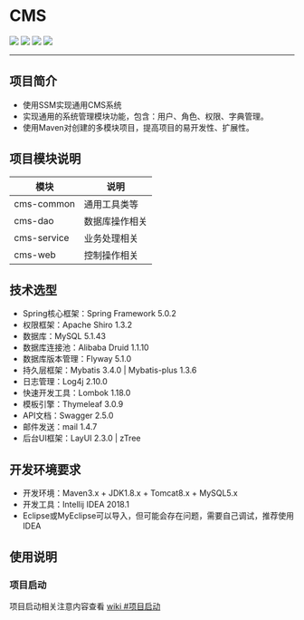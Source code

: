 #  CMS
![][1]
![][2]
![][3]
![][4]


---

## 项目简介

- 使用SSM实现通用CMS系统
- 实现通用的系统管理模块功能，包含：用户、角色、权限、字典管理。
- 使用Maven对创建的多模块项目，提高项目的易开发性、扩展性。

## 项目模块说明

|   模块  |   说明  |
| --- | --- |
|   cms-common  |  通用工具类等   |
|   cms-dao  |   数据库操作相关  |
|   cms-service  |  业务处理相关   |
|   cms-web   |   控制操作相关  |

## 技术选型

- Spring核心框架：Spring Framework 5.0.2
- 权限框架：Apache Shiro 1.3.2
- 数据库：MySQL 5.1.43
- 数据库连接池：Alibaba Druid 1.1.10
- 数据库版本管理：Flyway 5.1.0
- 持久层框架：Mybatis 3.4.0 | Mybatis-plus 1.3.6
- 日志管理：Log4j 2.10.0
- 快速开发工具：Lombok 1.18.0
- 模板引擎：Thymeleaf 3.0.9
- API文档：Swagger 2.5.0
- 邮件发送：mail 1.4.7
- 后台UI框架：LayUI 2.3.0 | zTree

## 开发环境要求

- 开发环境：Maven3.x + JDK1.8.x + Tomcat8.x + MySQL5.x
- 开发工具：Intellij IDEA 2018.1
- Eclipse或MyEclipse可以导入，但可能会存在问题，需要自己调试，推荐使用 IDEA

## 使用说明

### 项目启动

项目启动相关注意内容查看 [wiki #项目启动][5]



[1]:https://img.shields.io/badge/IDE-IDEA%20%7C%20ECLIPSE-lightgrey.svg
[2]:https://img.shields.io/badge/spring-v5.0.2-green.svg
[3]:https://img.shields.io/badge/Apache%20Shiro-v1.3.2-orange.svg
[4]:https://img.shields.io/badge/LayUI-v2.3.0-blue.svg
[5]:https://gitee.com/purelove00/cms/wikis/%E9%A1%B9%E7%9B%AE%E5%90%AF%E5%8A%A8?sort_id=642666



